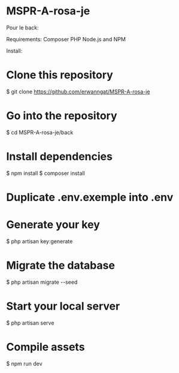 # MSPR-A-rosa-je

Pour le back:

Requirements:
Composer
PHP
Node.js and NPM

Install:
# Clone this repository
$ git clone https://github.com/erwanngat/MSPR-A-rosa-je

# Go into the repository
$ cd MSPR-A-rosa-je/back

# Install dependencies
$ npm install
$ composer install

# Duplicate .env.exemple into .env

# Generate your key
$ php artisan key:generate

# Migrate the database
$ php artisan migrate --seed

# Start your local server 
$ php artisan serve

# Compile assets
$ npm run dev
